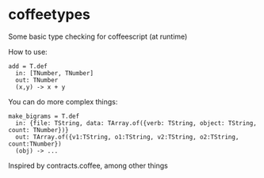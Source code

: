 coffeetypes
===========

Some basic type checking for coffeescript (at runtime)

How to use:

    add = T.def
      in: [TNumber, TNumber]
      out: TNumber
      (x,y) -> x + y

You can do more complex things:

    make_bigrams = T.def
      in: {file: TString, data: TArray.of({verb: TString, object: TString, count: TNumber})}
      out: TArray.of({v1:TString, o1:TString, v2:TString, o2:TString, count:TNumber}) 
      (obj) -> ...

Inspired by contracts.coffee, among other things

